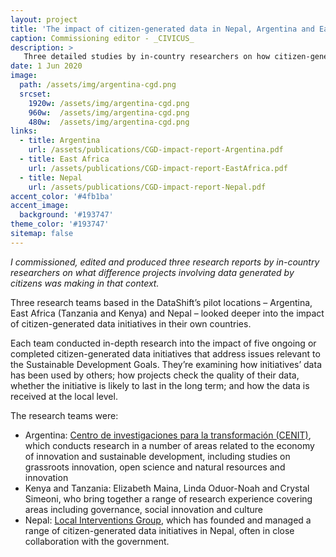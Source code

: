```yaml
---
layout: project
title: 'The impact of citizen-generated data in Nepal, Argentina and East Africa'
caption: Commissioning editor - _CIVICUS_
description: >
   Three detailed studies by in-country researchers on how citizen-generated data was being used to make positive change.
date: 1 Jun 2020
image: 
  path: /assets/img/argentina-cgd.png
  srcset: 
    1920w: /assets/img/argentina-cgd.png
    960w:  /assets/img/argentina-cgd.png
    480w:  /assets/img/argentina-cgd.png
links:
  - title: Argentina
    url: /assets/publications/CGD-impact-report-Argentina.pdf
  - title: East Africa
    url: /assets/publications/CGD-impact-report-EastAfrica.pdf
  - title: Nepal
    url: /assets/publications/CGD-impact-report-Nepal.pdf
accent_color: '#4fb1ba'
accent_image:
  background: '#193747'
theme_color: '#193747'
sitemap: false
---
```


_I commissioned, edited and produced three research reports by in-country researchers on what difference projects involving data generated by citizens was making in that context._

Three research teams based in the DataShift’s pilot locations – Argentina, East Africa (Tanzania and Kenya) and Nepal – looked deeper into the impact of citizen-generated data initiatives in their own countries. 

Each team conducted in-depth research into the impact of five ongoing or completed citizen-generated data initiatives that address issues relevant to the Sustainable Development Goals. They’re examining how initiatives’ data has been used by others; how projects check the quality of their data, whether the initiative is likely to last in the long term; and how the data is received at the local level.

The research teams were:

- Argentina: [Centro de investigaciones para la transformación (CENIT)](http://www.fund-cenit.org.ar/home/), which conducts research in a number of areas related to the economy of innovation and sustainable development, including studies on grassroots innovation, open science and natural resources and innovation
- Kenya and Tanzania: Elizabeth Maina, Linda Oduor-Noah and Crystal Simeoni, who bring together a range of research experience covering areas including governance, social innovation and culture
- Nepal: [Local Interventions Group](http://www.localinterventions.org.uk/), which has founded and managed a range of citizen-generated data initiatives in Nepal, often in close collaboration with the government.